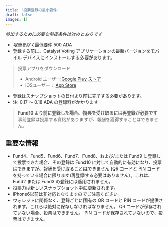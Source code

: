 ```yaml
---
title: '投票登録の最小要件'
draft: false
images: []
---
```


*参加するために必要な前提条件は次のとおりです*

- *報酬を除く*最低要件 500 ADA
- 登録する前に、Catalyst Voting アプリケーションの最新バージョンをモバイル デバイスにインストールする必要があります。

> 投票アプリをダウンロード
>
> - Android ユーザー:[Google Play ストア](https://play.google.com/store/apps/details?id=io.iohk.vitvoting&pli=1)
> - iOSユーザー： [App Store](https://apps.apple.com/fr/app/catalyst-voting/id1517473397?l=en)

- 登録はスナップショットの日付より前に完了する必要があります。
- 注: 0.17 ～ 0.18 ADA の登録料がかかります

> **Fund10 より前に登録した場合、特典を受け取るには再登録が必要です**<br>事前登録は投票する資格がありますが、報酬を獲得することはできません。

## 重要な情報

- Fund4、Fund5、Fund6、Fund7、Fund8、および/または Fund9 に登録して投票できた場合、その登録は Fund10 に対して自動的に有効になり、投票はできますが、報酬を受け取ることはできません (QR コードと PIN コードを持っている場合に限ります)再登録する必要はありません）。これは、Fund2 または Fund3 の登録には適用されません。
- 投票力は新しいスナップショット中に更新されます。
- iPhone6以前は非対応となりますのでご注意ください。
- ウォレットに関係なく、登録ごとに固有の QR コードと PIN コードが提供されます。これらは絶対に保存しなければなりません。 QR コードが保存されていない場合、投票はできません。 PIN コードが保存されていないので、投票はできません。
